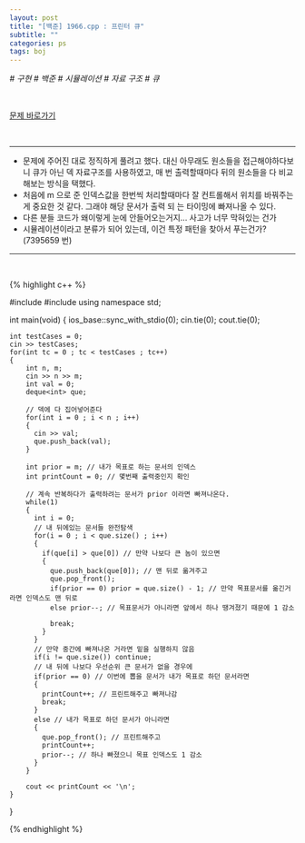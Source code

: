 ```yaml
---
layout: post
title: "[백준] 1966.cpp : 프린터 큐"
subtitle: ""
categories: ps
tags: boj
---
```


*# 구현 # 백준 # 시뮬레이션 # 자료 구조 # 큐*

<br>

[문제 바로가기](https://www.acmicpc.net/problem/1966)

<br>

---

- 문제에 주어진 대로 정직하게 풀려고 했다. 대신 아무래도 원소들을 접근해야하다보니 큐가 아닌 덱 자료구조를 사용하였고, 매 번 출력할때마다 뒤의 원소들을 다 비교해보는 방식을 택했다.
- 처음에 m 으로 준 인덱스값을 한번씩 처리할때마다 잘 컨트롤해서 위치를 바꿔주는게 중요한 것 같다. 그래야 해당 문서가 출력 되 는 타이밍에 빠져나올 수 있다.
- 다른 분들 코드가 왜이렇게 눈에 안들어오는거지... 사고가 너무 막혀있는 건가
- 시뮬레이션이라고 분류가 되어 있는데, 이건 특정 패턴을 찾아서 푸는건가? (7395659 번)

---
<br>

{% highlight c++ %}

#include <iostream>
#include <deque>
using namespace std;

int main(void)
{
    ios_base::sync_with_stdio(0);
    cin.tie(0);
    cout.tie(0);

    int testCases = 0;
    cin >> testCases;
    for(int tc = 0 ; tc < testCases ; tc++)
    {
        int n, m;
        cin >> n >> m;
        int val = 0;
        deque<int> que;

        // 덱에 다 집어넣어준다
        for(int i = 0 ; i < n ; i++)
        {
          cin >> val;
          que.push_back(val);
        }

        int prior = m; // 내가 목표로 하는 문서의 인덱스
        int printCount = 0; // 몇번째 출력중인지 확인

        // 계속 반복하다가 출력하려는 문서가 prior 이라면 빠져나온다.
        while(1)
        {
          int i = 0;
          // 내 뒤에있는 문서들 완전탐색
          for(i = 0 ; i < que.size() ; i++)
          {
            if(que[i] > que[0]) // 만약 나보다 큰 놈이 있으면
            {
              que.push_back(que[0]); // 맨 뒤로 옮겨주고
              que.pop_front();
              if(prior == 0) prior = que.size() - 1; // 만약 목표문서를 옮긴거라면 인덱스도 맨 뒤로
              else prior--; // 목표문서가 아니라면 앞에서 하나 땡겨졌기 때문에 1 감소

              break;
            }
          }
          // 만약 중간에 빠져나온 거라면 밑을 실행하지 않음
          if(i != que.size()) continue;
          // 내 뒤에 나보다 우선순위 큰 문서가 없을 경우에
          if(prior == 0) // 이번에 뽑을 문서가 내가 목표로 하던 문서라면
          {
            printCount++; // 프린트해주고 빠져나감
            break;
          }
          else // 내가 목표로 하던 문서가 아니라면
          {
            que.pop_front(); // 프린트해주고
            printCount++;
            prior--; // 하나 빠졌으니 목표 인덱스도 1 감소
          }
        }

        cout << printCount << '\n';
    }
}

{% endhighlight %}

